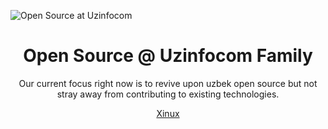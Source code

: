 ![Open Source at Uzinfocom](https://github.com/uzinfocom-org/.github/blob/main/images/banners.png) 

<p align="center"><h1 align="center">Open Source @ Uzinfocom Family</h1></p>

<p align="center">Our current focus right now is to revive upon uzbek open source but not stray away from contributing to existing technologies.</p>

<p align="center"><!-- <a href="https://t.me/cctlduz">CCTLD</a> | --><a href="https://t.me/xinuxuz">Xinux</a></p>
